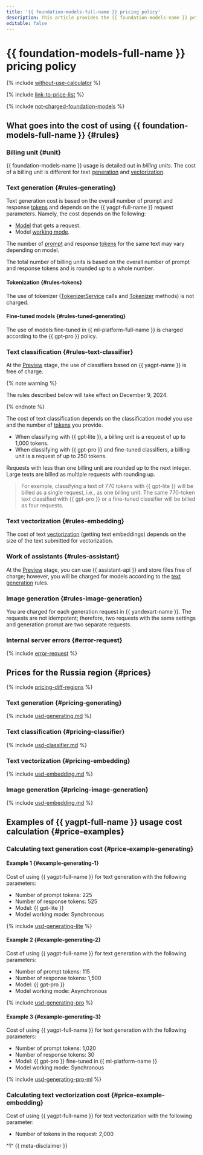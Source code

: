 ```yaml
---
title: '{{ foundation-models-full-name }} pricing policy'
description: This article provides the {{ foundation-models-name }} pricing policy.
editable: false
---
```


# {{ foundation-models-full-name }} pricing policy



{% include [without-use-calculator](../_includes/pricing/without-use-calculator.md) %}

{% include [link-to-price-list](../_includes/pricing/link-to-price-list.md) %}

{% include [not-charged-foundation-models](../_includes/pricing/price-formula/not-charged-foundation-models.md) %}

## What goes into the cost of using {{ foundation-models-full-name }} {#rules}

### Billing unit {#unit}

{{ foundation-models-name }} usage is detailed out in _billing units_. The cost of a billing unit is different for text [generation](./concepts/yandexgpt/index.md) and [vectorization](./concepts/embeddings.md).

### Text generation {#rules-generating}

Text generation cost is based on the overall number of prompt and response [tokens](concepts/yandexgpt/tokens.md) and depends on the {{ yagpt-full-name }} request parameters. Namely, the cost depends on the following:

* [Model](concepts/yandexgpt/models.md) that gets a request.
* Model [working mode](concepts/index.md#working-mode).

The number of [prompt](concepts/yandexgpt/tokens.md) and response [tokens](concepts/index.md) for the same text may vary depending on model.

The total number of billing units is based on the overall number of prompt and response tokens and is rounded up to a whole number.

#### Tokenization {#rules-tokens}

The use of tokenizer ([TokenizerService](./text-generation/api-ref/grpc/Tokenizer/index.md) calls and [Tokenizer](./text-generation/api-ref/Tokenizer/index.md) methods) is not charged.

#### Fine-tuned models {#rules-tuned-generating}

The use of models fine-tuned in {{ ml-platform-full-name }} is charged according to the {{ gpt-pro }} policy.

### Text classification {#rules-text-classifier}

At the [Preview](../overview/concepts/launch-stages.md) stage, the use of classifiers based on {{ yagpt-name }} is free of charge.

{% note warning %}

The rules described below will take effect on December 9, 2024.

{% endnote %}

The cost of text classification depends on the classification model you use and the number of [tokens](concepts/yandexgpt/tokens.md) you provide.

* When classifying with {{ gpt-lite }}, a billing unit is a request of up to 1,000 tokens.
* When classifying with {{ gpt-pro }} and fine-tuned classifiers, a billing unit is a request of up to 250 tokens.

Requests with less than one billing unit are rounded up to the next integer. Large texts are billed as multiple requests with rounding up.

> For example, classifying a text of 770 tokens with {{ gpt-lite }} will be billed as a single request, i.e., as one billing unit.
> The same 770-token text classified with {{ gpt-pro }} or a fine-tuned classifier will be billed as four requests.

### Text vectorization {#rules-embedding}

The cost of text [vectorization](./concepts/embeddings.md) (getting text embeddings) depends on the size of the text submitted for vectorization.

### Work of assistants {#rules-assistant}

At the [Preview](../overview/concepts/launch-stages.md) stage, you can use {{ assistant-api }} and store files free of charge; however, you will be charged for models according to the [text generation](#rules-generating) rules.

### Image generation {#rules-image-generation}

You are charged for each generation request in {{ yandexart-name }}. The requests are not idempotent; therefore, two requests with the same settings and generation prompt are two separate requests.

### Internal server errors {#error-request}

{% include [error-request](../_includes/speechkit/error-request.md) %}

## Prices for the Russia region {#prices}

{% include [pricing-diff-regions](../_includes/pricing-diff-regions.md) %}

### Text generation {#pricing-generating}



{% include [usd-generating.md](../_pricing/yandexgpt/usd-generating_new.md) %}


### Text classification {#pricing-classifier}



{% include [usd-classifier.md](../_pricing/yandexgpt/usd-classifier.md) %}


### Text vectorization {#pricing-embedding}



{% include [usd-embedding.md](../_pricing/yandexgpt/usd-embedding.md) %}


### Image generation {#pricing-image-generation}



{% include [usd-embedding.md](../_pricing/yandexgpt/usd-image.md) %}


## Examples of {{ yagpt-full-name }} usage cost calculation {#price-examples}

### Calculating text generation cost {#price-example-generating}

#### Example 1 {#example-generating-1}

Cost of using {{ yagpt-full-name }} for text generation with the following parameters:

* Number of prompt tokens: 225
* Number of response tokens: 525
* Model: {{ gpt-lite }}
* Model working mode: Synchronous


{% include [usd-generating-lite](../_pricing_examples/foundation-models/usd-generating-lite.md) %}

#### Example 2 {#example-generating-2}

Cost of using {{ yagpt-full-name }} for text generation with the following parameters:

* Number of prompt tokens: 115
* Number of response tokens: 1,500
* Model: {{ gpt-pro }}
* Model working mode: Asynchronous



{% include [usd-generating-pro](../_pricing_examples/foundation-models/usd-generating-pro.md) %}


#### Example 3 {#example-generating-3}

Cost of using {{ yagpt-full-name }} for text generation with the following parameters:

* Number of prompt tokens: 1,020
* Number of response tokens: 30
* Model: {{ gpt-pro }} fine-tuned in {{ ml-platform-name }}
* Model working mode: Synchronous



{% include [usd-generating-pro-ml](../_pricing_examples/foundation-models/usd-generating-pro-ml.md) %}


### Calculating text vectorization cost {#price-example-embedding}

Cost of using {{ yagpt-full-name }} for text vectorization with the following parameter:

* Number of tokens in the request: 2,000




^1^ {{ meta-disclaimer }}
